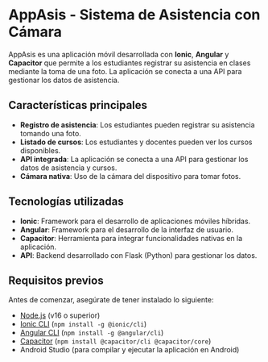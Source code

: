 # AppAsis - Sistema de Asistencia con Cámara

AppAsis es una aplicación móvil desarrollada con **Ionic**, **Angular** y **Capacitor** que permite a los estudiantes registrar su asistencia en clases mediante la toma de una foto. La aplicación se conecta a una API para gestionar los datos de asistencia.

## Características principales

- **Registro de asistencia**: Los estudiantes pueden registrar su asistencia tomando una foto.
- **Listado de cursos**: Los estudiantes y docentes pueden ver los cursos disponibles.
- **API integrada**: La aplicación se conecta a una API para gestionar los datos de asistencia y cursos.
- **Cámara nativa**: Uso de la cámara del dispositivo para tomar fotos.

## Tecnologías utilizadas

- **Ionic**: Framework para el desarrollo de aplicaciones móviles híbridas.
- **Angular**: Framework para el desarrollo de la interfaz de usuario.
- **Capacitor**: Herramienta para integrar funcionalidades nativas en la aplicación.
- **API**: Backend desarrollado con Flask (Python) para gestionar los datos.

## Requisitos previos

Antes de comenzar, asegúrate de tener instalado lo siguiente:

- [Node.js](https://nodejs.org/) (v16 o superior)
- [Ionic CLI](https://ionicframework.com/docs/cli) (`npm install -g @ionic/cli`)
- [Angular CLI](https://angular.io/cli) (`npm install -g @angular/cli`)
- [Capacitor](https://capacitorjs.com/) (`npm install @capacitor/cli @capacitor/core`)
- Android Studio (para compilar y ejecutar la aplicación en Android)
